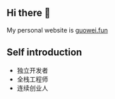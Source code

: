 ## Hi there 👋
My personal website is [guowei.fun](https://www.guowei.fun/)

## Self introduction
* 独立开发者
* 全栈工程师
* 连续创业人

<!--
**ygweric/ygweric** is a ✨ _special_ ✨ repository because its `README.md` (this file) appears on your GitHub profile.

Here are some ideas to get you started:

- 🔭 I’m currently working on ...
- 🌱 I’m currently learning ...
- 👯 I’m looking to collaborate on ...
- 🤔 I’m looking for help with ...
- 💬 Ask me about ...
- 📫 How to reach me: ...
- 😄 Pronouns: ...
- ⚡ Fun fact: ...
-->
